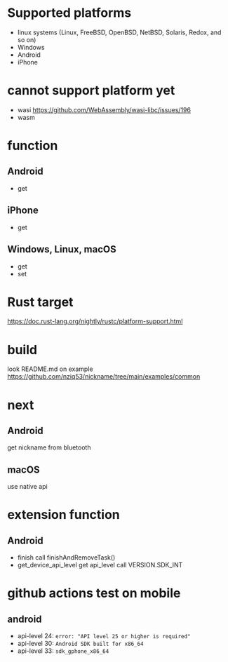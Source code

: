 # Supported platforms
- linux systems
(Linux, FreeBSD, OpenBSD, NetBSD, Solaris, Redox, and so on)
- Windows
- Android
- iPhone 

# cannot support platform yet
- wasi
https://github.com/WebAssembly/wasi-libc/issues/196
- wasm

# function
## Android
- get

## iPhone
- get

## Windows, Linux, macOS
- get
- set

# Rust target
https://doc.rust-lang.org/nightly/rustc/platform-support.html

# build
look README.md on example
https://github.com/nziq53/nickname/tree/main/examples/common

# next
## Android
get nickname from bluetooth

## macOS
use native api

# extension function
## Android
- finish
call finishAndRemoveTask()
- get_device_api_level
get api_level
call VERSION.SDK_INT

# github actions test on mobile
## android
- api-level 24: `error: "API level 25 or higher is required"`
- api-level 30: `Android SDK built for x86_64`
- api-level 33: `sdk_gphone_x86_64`
